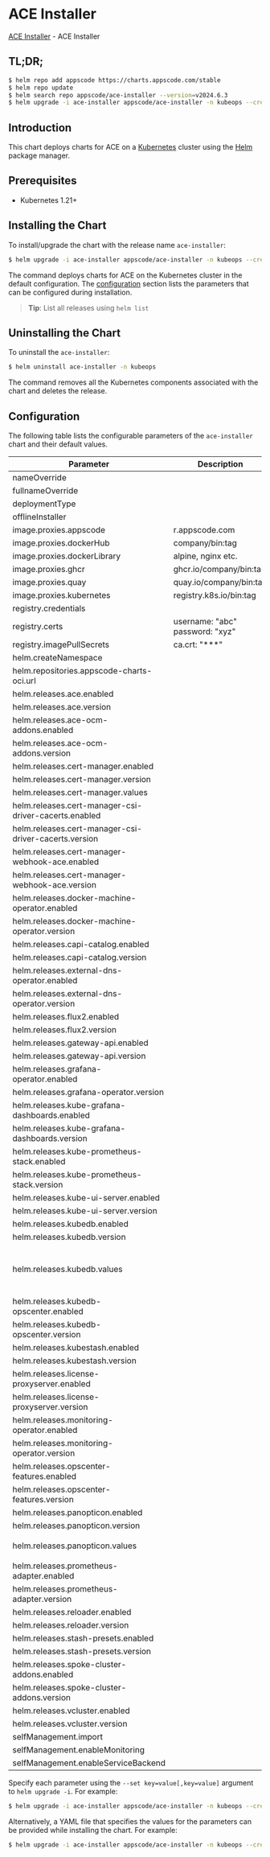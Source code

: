 # ACE Installer

[ACE Installer](https://github.com/bytebuilders/installer) - ACE Installer

## TL;DR;

```bash
$ helm repo add appscode https://charts.appscode.com/stable
$ helm repo update
$ helm search repo appscode/ace-installer --version=v2024.6.3
$ helm upgrade -i ace-installer appscode/ace-installer -n kubeops --create-namespace --version=v2024.6.3
```

## Introduction

This chart deploys charts for ACE on a [Kubernetes](http://kubernetes.io) cluster using the [Helm](https://helm.sh) package manager.

## Prerequisites

- Kubernetes 1.21+

## Installing the Chart

To install/upgrade the chart with the release name `ace-installer`:

```bash
$ helm upgrade -i ace-installer appscode/ace-installer -n kubeops --create-namespace --version=v2024.6.3
```

The command deploys charts for ACE on the Kubernetes cluster in the default configuration. The [configuration](#configuration) section lists the parameters that can be configured during installation.

> **Tip**: List all releases using `helm list`

## Uninstalling the Chart

To uninstall the `ace-installer`:

```bash
$ helm uninstall ace-installer -n kubeops
```

The command removes all the Kubernetes components associated with the chart and deletes the release.

## Configuration

The following table lists the configurable parameters of the `ace-installer` chart and their default values.

|                       Parameter                       |           Description           |                                                                                                                                                                           Default                                                                                                                                                                            |
|-------------------------------------------------------|---------------------------------|--------------------------------------------------------------------------------------------------------------------------------------------------------------------------------------------------------------------------------------------------------------------------------------------------------------------------------------------------------------|
| nameOverride                                          |                                 | <code>""</code>                                                                                                                                                                                                                                                                                                                                              |
| fullnameOverride                                      |                                 | <code>""</code>                                                                                                                                                                                                                                                                                                                                              |
| deploymentType                                        |                                 | <code>""</code>                                                                                                                                                                                                                                                                                                                                              |
| offlineInstaller                                      |                                 | <code>false</code>                                                                                                                                                                                                                                                                                                                                           |
| image.proxies.appscode                                | r.appscode.com                  | <code>r.appscode.com</code>                                                                                                                                                                                                                                                                                                                                  |
| image.proxies.dockerHub                               | company/bin:tag                 | <code>""</code>                                                                                                                                                                                                                                                                                                                                              |
| image.proxies.dockerLibrary                           | alpine, nginx etc.              | <code>""</code>                                                                                                                                                                                                                                                                                                                                              |
| image.proxies.ghcr                                    | ghcr.io/company/bin:tag         | <code>ghcr.io</code>                                                                                                                                                                                                                                                                                                                                         |
| image.proxies.quay                                    | quay.io/company/bin:tag         | <code>quay.io</code>                                                                                                                                                                                                                                                                                                                                         |
| image.proxies.kubernetes                              | registry.k8s.io/bin:tag         | <code>registry.k8s.io</code>                                                                                                                                                                                                                                                                                                                                 |
| registry.credentials                                  |                                 | <code>{}</code>                                                                                                                                                                                                                                                                                                                                              |
| registry.certs                                        | username: "abc" password: "xyz" | <code>{}</code>                                                                                                                                                                                                                                                                                                                                              |
| registry.imagePullSecrets                             | ca.crt: "***"                   | <code>[]</code>                                                                                                                                                                                                                                                                                                                                              |
| helm.createNamespace                                  |                                 | <code>true</code>                                                                                                                                                                                                                                                                                                                                            |
| helm.repositories.appscode-charts-oci.url             |                                 | <code>oci://ghcr.io/appscode-charts</code>                                                                                                                                                                                                                                                                                                                   |
| helm.releases.ace.enabled                             |                                 | <code>false</code>                                                                                                                                                                                                                                                                                                                                           |
| helm.releases.ace.version                             |                                 | <code>"v2024.6.3"</code>                                                                                                                                                                                                                                                                                                                                     |
| helm.releases.ace-ocm-addons.enabled                  |                                 | <code>true</code>                                                                                                                                                                                                                                                                                                                                            |
| helm.releases.ace-ocm-addons.version                  |                                 | <code>"v2024.6.3"</code>                                                                                                                                                                                                                                                                                                                                     |
| helm.releases.cert-manager.enabled                    |                                 | <code>true</code>                                                                                                                                                                                                                                                                                                                                            |
| helm.releases.cert-manager.version                    |                                 | <code>"v1.15.0"</code>                                                                                                                                                                                                                                                                                                                                       |
| helm.releases.cert-manager.values                     |                                 | <code>{"installCRDs":true}</code>                                                                                                                                                                                                                                                                                                                            |
| helm.releases.cert-manager-csi-driver-cacerts.enabled |                                 | <code>true</code>                                                                                                                                                                                                                                                                                                                                            |
| helm.releases.cert-manager-csi-driver-cacerts.version |                                 | <code>"v2023.10.1"</code>                                                                                                                                                                                                                                                                                                                                    |
| helm.releases.cert-manager-webhook-ace.enabled        |                                 | <code>true</code>                                                                                                                                                                                                                                                                                                                                            |
| helm.releases.cert-manager-webhook-ace.version        |                                 | <code>"v2023.11.14"</code>                                                                                                                                                                                                                                                                                                                                   |
| helm.releases.docker-machine-operator.enabled         |                                 | <code>false</code>                                                                                                                                                                                                                                                                                                                                           |
| helm.releases.docker-machine-operator.version         |                                 | <code>"v2023.10.18"</code>                                                                                                                                                                                                                                                                                                                                   |
| helm.releases.capi-catalog.enabled                    |                                 | <code>false</code>                                                                                                                                                                                                                                                                                                                                           |
| helm.releases.capi-catalog.version                    |                                 | <code>"v2024.5.14"</code>                                                                                                                                                                                                                                                                                                                                    |
| helm.releases.external-dns-operator.enabled           |                                 | <code>true</code>                                                                                                                                                                                                                                                                                                                                            |
| helm.releases.external-dns-operator.version           |                                 | <code>"v2024.4.19"</code>                                                                                                                                                                                                                                                                                                                                    |
| helm.releases.flux2.enabled                           |                                 | <code>false</code>                                                                                                                                                                                                                                                                                                                                           |
| helm.releases.flux2.version                           |                                 | <code>"2.13.0"</code>                                                                                                                                                                                                                                                                                                                                        |
| helm.releases.gateway-api.enabled                     |                                 | <code>true</code>                                                                                                                                                                                                                                                                                                                                            |
| helm.releases.gateway-api.version                     |                                 | <code>"v1.0.0"</code>                                                                                                                                                                                                                                                                                                                                        |
| helm.releases.grafana-operator.enabled                |                                 | <code>false</code>                                                                                                                                                                                                                                                                                                                                           |
| helm.releases.grafana-operator.version                |                                 | <code>"v0.0.7"</code>                                                                                                                                                                                                                                                                                                                                        |
| helm.releases.kube-grafana-dashboards.enabled         |                                 | <code>false</code>                                                                                                                                                                                                                                                                                                                                           |
| helm.releases.kube-grafana-dashboards.version         |                                 | <code>"v2023.10.1"</code>                                                                                                                                                                                                                                                                                                                                    |
| helm.releases.kube-prometheus-stack.enabled           |                                 | <code>false</code>                                                                                                                                                                                                                                                                                                                                           |
| helm.releases.kube-prometheus-stack.version           |                                 | <code>"52.1.0"</code>                                                                                                                                                                                                                                                                                                                                        |
| helm.releases.kube-ui-server.enabled                  |                                 | <code>true</code>                                                                                                                                                                                                                                                                                                                                            |
| helm.releases.kube-ui-server.version                  |                                 | <code>"v2024.6.3"</code>                                                                                                                                                                                                                                                                                                                                     |
| helm.releases.kubedb.enabled                          |                                 | <code>true</code>                                                                                                                                                                                                                                                                                                                                            |
| helm.releases.kubedb.version                          |                                 | <code>"v2024.6.4"</code>                                                                                                                                                                                                                                                                                                                                     |
| helm.releases.kubedb.values                           |                                 | <code>{"kubedb-autoscaler":{"enabled":true},"kubedb-catalog":{"enabled":true},"kubedb-dashboard":{"enabled":false},"kubedb-kubestash-catalog":{"enabled":true},"kubedb-metrics":{"enabled":false},"kubedb-ops-manager":{"enabled":true},"kubedb-provisioner":{"enabled":true},"kubedb-schema-manager":{"enabled":false},"sidekick":{"enabled":false}}</code> |
| helm.releases.kubedb-opscenter.enabled                |                                 | <code>false</code>                                                                                                                                                                                                                                                                                                                                           |
| helm.releases.kubedb-opscenter.version                |                                 | <code>"v2024.6.4"</code>                                                                                                                                                                                                                                                                                                                                     |
| helm.releases.kubestash.enabled                       |                                 | <code>true</code>                                                                                                                                                                                                                                                                                                                                            |
| helm.releases.kubestash.version                       |                                 | <code>"v2024.6.4"</code>                                                                                                                                                                                                                                                                                                                                     |
| helm.releases.license-proxyserver.enabled             |                                 | <code>true</code>                                                                                                                                                                                                                                                                                                                                            |
| helm.releases.license-proxyserver.version             |                                 | <code>"v2024.6.3"</code>                                                                                                                                                                                                                                                                                                                                     |
| helm.releases.monitoring-operator.enabled             |                                 | <code>false</code>                                                                                                                                                                                                                                                                                                                                           |
| helm.releases.monitoring-operator.version             |                                 | <code>"v0.0.7"</code>                                                                                                                                                                                                                                                                                                                                        |
| helm.releases.opscenter-features.enabled              |                                 | <code>true</code>                                                                                                                                                                                                                                                                                                                                            |
| helm.releases.opscenter-features.version              |                                 | <code>"v2024.6.3"</code>                                                                                                                                                                                                                                                                                                                                     |
| helm.releases.panopticon.enabled                      |                                 | <code>true</code>                                                                                                                                                                                                                                                                                                                                            |
| helm.releases.panopticon.version                      |                                 | <code>"v2024.5.15"</code>                                                                                                                                                                                                                                                                                                                                    |
| helm.releases.panopticon.values                       |                                 | <code>{"monitoring":{"agent":"prometheus.io/operator","enabled":true,"serviceMonitor":{"labels":{"release":"kube-prometheus-stack"}}}}</code>                                                                                                                                                                                                                |
| helm.releases.prometheus-adapter.enabled              |                                 | <code>false</code>                                                                                                                                                                                                                                                                                                                                           |
| helm.releases.prometheus-adapter.version              |                                 | <code>"4.9.0"</code>                                                                                                                                                                                                                                                                                                                                         |
| helm.releases.reloader.enabled                        |                                 | <code>true</code>                                                                                                                                                                                                                                                                                                                                            |
| helm.releases.reloader.version                        |                                 | <code>"1.0.79"</code>                                                                                                                                                                                                                                                                                                                                        |
| helm.releases.stash-presets.enabled                   |                                 | <code>false</code>                                                                                                                                                                                                                                                                                                                                           |
| helm.releases.stash-presets.version                   |                                 | <code>"v2024.6.3"</code>                                                                                                                                                                                                                                                                                                                                     |
| helm.releases.spoke-cluster-addons.enabled            |                                 | <code>false</code>                                                                                                                                                                                                                                                                                                                                           |
| helm.releases.spoke-cluster-addons.version            |                                 | <code>"v2024.5.17"</code>                                                                                                                                                                                                                                                                                                                                    |
| helm.releases.vcluster.enabled                        |                                 | <code>false</code>                                                                                                                                                                                                                                                                                                                                           |
| helm.releases.vcluster.version                        |                                 | <code>"0.19.5"</code>                                                                                                                                                                                                                                                                                                                                        |
| selfManagement.import                                 |                                 | <code>true</code>                                                                                                                                                                                                                                                                                                                                            |
| selfManagement.enableMonitoring                       |                                 | <code>true</code>                                                                                                                                                                                                                                                                                                                                            |
| selfManagement.enableServiceBackend                   |                                 | <code>true</code>                                                                                                                                                                                                                                                                                                                                            |


Specify each parameter using the `--set key=value[,key=value]` argument to `helm upgrade -i`. For example:

```bash
$ helm upgrade -i ace-installer appscode/ace-installer -n kubeops --create-namespace --version=v2024.6.3 --set image.proxies.appscode=r.appscode.com
```

Alternatively, a YAML file that specifies the values for the parameters can be provided while
installing the chart. For example:

```bash
$ helm upgrade -i ace-installer appscode/ace-installer -n kubeops --create-namespace --version=v2024.6.3 --values values.yaml
```
